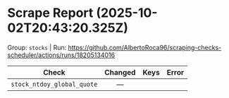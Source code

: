 # Scrape Report (2025-10-02T20:43:20.325Z)

Group: `stocks`  |  Run: https://github.com/AlbertoRoca96/scraping-checks-scheduler/actions/runs/18205134016

| Check | Changed | Keys | Error |
|---|:---:|:--|:--|
| `stock_ntdoy_global_quote` | — |  |  |
